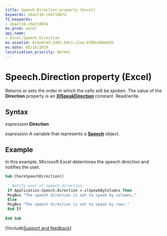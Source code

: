 ```yaml
---
title: Speech.Direction property (Excel)
keywords: vbaxl10.chm718074
f1_keywords:
- vbaxl10.chm718074
ms.prod: excel
api_name:
- Excel.Speech.Direction
ms.assetid: 8cbedcb3-2d91-b9c1-c1ae-6f06cd8d442b
ms.date: 05/16/2019
localization_priority: Normal
---
```



# Speech.Direction property (Excel)

Returns or sets the order in which the cells will be spoken. The value of the **Direction** property is an **[XlSpeakDirection](Excel.XlSpeakDirection.md)** constant. Read/write.


## Syntax

_expression_.**Direction**

_expression_ A variable that represents a **[Speech](Excel.Speech.md)** object.


## Example

In this example, Microsoft Excel determines the speech direction and notifies the user.

```vb
Sub CheckSpeechDirection() 
 
 ' Notify user of speech direction. 
 If Application.Speech.Direction = xlSpeakByColumns Then 
 MsgBox "The speech direction is set to speak by columns." 
 Else 
 MsgBox "The speech direction is set to speak by rows." 
 End If 
 
End Sub
```




[!include[Support and feedback](~/includes/feedback-boilerplate.md)]
